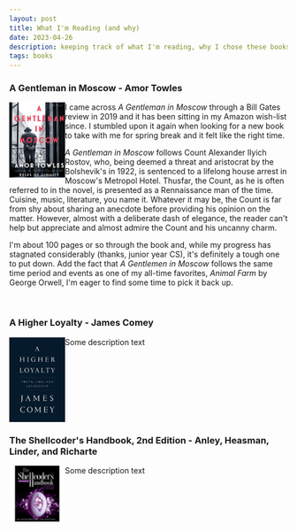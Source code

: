 ```yaml
---
layout: post
title: What I'm Reading (and why)
date: 2023-04-26
description: keeping track of what I'm reading, why I chose these books, and what I look to gain from them
tags: books
---
```


### A Gentleman in Moscow - Amor Towles

<img style="float:left; max-width: 20%; max-height: 30%; display:flex;" class="pr-3" src="/assets/img/blog/gentleman_in_moscow.jpeg">

I came across *A Gentleman in Moscow* through a Bill Gates review in 2019 and it has been sitting in my Amazon wish-list since. I stumbled upon it again when looking for a new book to take with me for spring break and it felt like the right time. 

*A Gentleman in Moscow* follows Count Alexander Ilyich Rostov, who, being deemed a threat and aristocrat by the Bolshevik's in 1922, is sentenced to a lifelong house arrest in Moscow's Metropol Hotel. Thusfar, the Count, as he is often referred to in the novel, is presented as a Rennaissance man of the time. Cuisine, music, literature, you name it. Whatever it may be, the Count is far from shy about sharing an anecdote before providing his opinion on the matter. However, almost with a deliberate dash of elegance, the reader can't help but appreciate and almost admire the Count and his uncanny charm.

I'm about 100 pages or so through the book and, while my progress has stagnated considerably (thanks, junior year CS), it's definitely a tough one to put down. Add the fact that *A Gentlemen in Moscow* follows the same time period and events as one of my all-time favorites, *Animal Farm* by George Orwell, I'm eager to find some time to pick it back up.

<br clear="left"/>

### A Higher Loyalty - James Comey

<img style="float:left; max-width: 20%; max-height: 30%;" class="pr-3" src="/assets/img/blog/higher_loyalty.jpeg">

Some description text

<br clear="left"/>

### The Shellcoder's Handbook, 2nd Edition - Anley, Heasman, Linder, and Richarte

<img style="float:left; max-width: 20%; max-height: 30%;" class="pr-3" src="/assets/img/blog/shellcoders.jpeg">

Some description text

<br clear="left"/>
